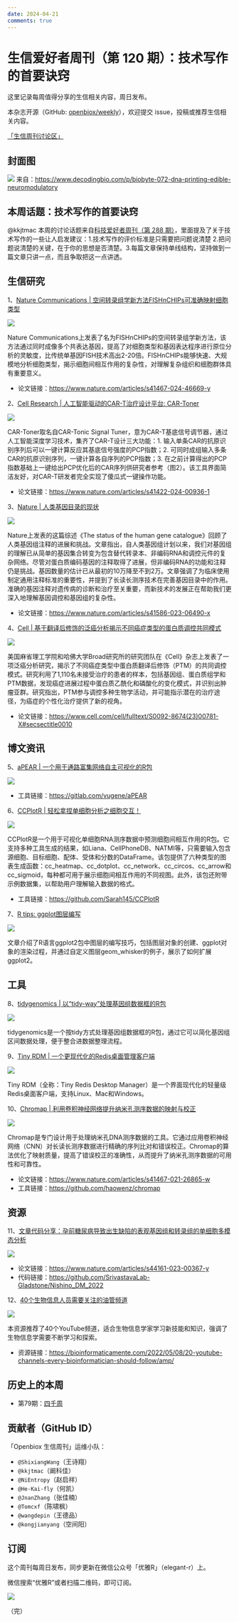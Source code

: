 ```yaml
---
date: 2024-04-21
comments: true
---
```

# 生信爱好者周刊（第 120 期）：技术写作的首要诀窍

这里记录每周值得分享的生信相关内容，周日发布。

本杂志开源（GitHub: [openbiox/weekly](https://github.com/openbiox/weekly "openbiox/weekly")），欢迎提交 issue，投稿或推荐生信相关内容。

[「生信周刊讨论区」](https://github.com/openbiox/weekly/discussions "「生信周刊讨论区」")

## 封面图

![](https://files.mdnice.com/user/33257/1339fb8c-73c2-42ea-a56d-9f78fa1dab4e.png)
来自：https://www.decodingbio.com/p/biobyte-072-dna-printing-edible-neuromodulatory

## 本周话题：技术写作的首要诀窍
@kkjtmac 本周的讨论话题来自[科技爱好者周刊（第 288 期）](https://www.ruanyifeng.com/blog/2024/01/weekly-issue-288.html "科技爱好者周刊（第 288 期）")，里面提及了关于技术写作的一些让人启发建议：1.技术写作的评价标准是只需要把问题说清楚 2.把问题说清楚的关键，在于你的思想是否清楚。3.每篇文章保持单线结构，坚持做到一篇文章只讲一点，而且争取把这一点讲透。

## 生信研究
1、[Nature Communications | 空间转录组学新方法FISHnCHIPs可准确映射细胞类型](https://mp.weixin.qq.com/s/L5thUbp4JqeIfWlRsCn6ww)

![](https://files.mdnice.com/user/33257/be313221-ad90-4228-9902-86234c8e71a1.png)

Nature Communications上发表了名为FISHnCHIPs的空间转录组学新方法，该方法通过同时成像多个共表达基因，提高了对细胞类型和基因表达程序进行原位分析的灵敏度，比传统单基因FISH技术高出2-20倍。FISHnCHIPs能够快速、大规模地分析细胞类型，揭示细胞间相互作用的复杂性，对理解复杂组织和细胞群体具有重要意义。

- 论文链接：https://www.nature.com/articles/s41467-024-46669-y

2、[Cell Research | 人工智能驱动的CAR-T治疗设计平台: CAR-Toner](https://mp.weixin.qq.com/s/_BQVY9ld-R9JE7WIJfqzxg)

![](https://files.mdnice.com/user/33257/fbe0f7ba-1cf2-4e20-85d5-85996da6ffa8.png)

CAR-Toner取名自CAR-Tonic Signal Tuner，意为CAR-T基底信号调节器，通过人工智能深度学习技术，集齐了CAR-T设计三大功能：1. 输入单条CAR的抗原识别序列后可以一键计算反应其基底信号强度的PCP指数；2. 可同时成组输入多条CAR的抗原识别序列，一键计算各自序列的PCP指数；3. 在之前计算得出的PCP指数基础上一键给出PCP优化后的CAR序列供研究者参考（图2）。该工具界面简洁友好，对CAR-T研发者完全实现了傻瓜式一键操作功能。

- 论文链接：https://www.nature.com/articles/s41422-024-00936-1

3、[Nature | 人类基因目录的现状](https://mp.weixin.qq.com/s/ek4FM1j6nzXK8bmk7E8F-Q)

![](https://files.mdnice.com/user/33257/d8359e34-aac3-4374-b2c9-a53a77b826a1.png)

Nature上发表的这篇综述《The status of the human gene catalogue》回顾了人类基因组注释的进展和挑战。文章指出，自人类基因组计划以来，我们对基因组的理解已从简单的基因集合转变为包含替代转录本、非编码RNA和调控元件的复杂网络。尽管对蛋白质编码基因的注释取得了进展，但非编码RNA的功能和注释仍是挑战。基因数量的估计已从最初的10万降至不到2万。文章强调了为临床使用制定通用注释标准的重要性，并提到了长读长测序技术在完善基因目录中的作用。准确的基因注释对遗传病的诊断和治疗至关重要，而新技术的发展正在帮助我们更深入地理解基因调控和基因组的复杂性。

- 论文链接：https://www.nature.com/articles/s41586-023-06490-x

4、[Cell | 基于翻译后修饰的泛癌分析揭示不同癌症类型的蛋白质调控共同模式](https://mp.weixin.qq.com/s/kbbNmv0n7fhCwNxq5m46jw)

![](https://files.mdnice.com/user/33257/ed73b01e-cf82-465b-be72-2af7b6aa0b98.jpg)

美国麻省理工学院和哈佛大学Broad研究所的研究团队在《Cell》杂志上发表了一项泛癌分析研究，揭示了不同癌症类型中蛋白质翻译后修饰（PTM）的共同调控模式。研究利用了1,110名未接受治疗的患者的样本，包括基因组、蛋白质组学和PTM数据，发现癌症进展过程中蛋白质乙酰化和磷酸化的变化模式，并识别出肿瘤亚群。研究指出，PTM参与调控多种生物学活动，并可能指示潜在的治疗途径，为癌症的个性化治疗提供了新的视角。

- 论文链接：https://www.cell.com/cell/fulltext/S0092-8674(23)00781-X#secsectitle0010

## 博文资讯
5、[aPEAR | 一个用于通路富集网络自主可视化的R包](https://mp.weixin.qq.com/s/VAK28b0VYyu4xUFzcA0JxQ)

![](https://files.mdnice.com/user/33257/7cfa9147-2a8c-4bf6-87ae-68c4fd7e43d8.png)
 - 工具链接：https://gitlab.com/vugene/aPEAR

6、[CCPlotR | 轻松拿捏单细胞分析之细胞交互！](https://mp.weixin.qq.com/s/K2RGgKVwgzULVNPoKG7mBQ)

![](https://files.mdnice.com/user/33257/82ecd87f-b02a-4c42-8517-c3da4ddb60c6.png)

CCPlotR是一个用于可视化单细胞RNA测序数据中预测细胞间相互作用的R包。它支持多种工具生成的结果，如Liana、CellPhoneDB、NATMI等，只需要输入包含源细胞、目标细胞、配体、受体和分数的DataFrame。该包提供了六种类型的图表生成函数：cc_heatmap、cc_dotplot、cc_network、cc_circos、cc_arrow和cc_sigmoid，每种都可用于展示细胞间相互作用的不同视图。此外，该包还附带示例数据集，以帮助用户理解输入数据的格式。

- 工具链接：https://github.com/Sarah145/CCPlotR

7、[R tips: ggplot图层编写](https://mp.weixin.qq.com/s/Ny-Z0pFNaXbaKtnFAQZ-ew)

![](https://files.mdnice.com/user/33257/80b513ca-f482-43ba-a353-4fb5c7db80af.png)

文章介绍了R语言ggplot2包中图层的编写技巧，包括图层对象的创建、ggplot对象的渲染过程，并通过自定义图层geom_whisker的例子，展示了如何扩展ggplot2。
## 工具
8、[tidygenomics | 以“tidy-way”处理基因组数据框的R包](https://github.com/const-ae/tidygenomics "tidygenomics | 以“tidy-way”处理基因组数据框的R包")

![](https://files.mdnice.com/user/33257/84d359f2-f9e8-40c2-84b7-f15393fad3f2.png)

tidygenomics是一个按tidy方式处理基因组数据框的R包，通过它可以简化基因组区间数据处理，便于整合进数据整理流程。

9、[Tiny RDM | 一个更现代化的Redis桌面管理客户端](https://redis.tinycraft.cc/zh/ "Tiny RDM | 一个更现代化的Redis桌面管理客户端")

![](https://files.mdnice.com/user/33257/405eac82-3e6b-4b8a-8079-72d4e36a6a29.png)

Tiny RDM（全称：Tiny Redis Desktop Manager）是一个界面现代化的轻量级Redis桌面客户端，支持Linux、Mac和Windows。

10、[Chromap | 利用卷积神经网络提升纳米孔测序数据的映射与校正](https://github.com/haowenz/chromap "Chromap | 利用卷积神经网络提升纳米孔测序数据的映射与校正")

![](https://files.mdnice.com/user/33257/f4b804f5-12e0-49eb-b76f-7287abe58615.png)

Chromap是专门设计用于处理纳米孔DNA测序数据的工具。它通过应用卷积神经网络（CNN）对长读长测序数据进行精确的序列比对和错误校正。Chromap的算法优化了映射质量，提高了错误校正的准确性，从而提升了纳米孔测序数据的可用性和可靠性。

- 论文链接：https://www.nature.com/articles/s41467-021-26865-w
- 工具链接：https://github.com/haowenz/chromap

## 资源
11、[文章代码分享：孕前糖尿病导致出生缺陷的表观基因组和转录组的单细胞多模态分析](https://github.com/SrivastavaLab-Gladstone/Nishino_DM_2022 "文章代码分享：孕前糖尿病导致出生缺陷的表观基因组和转录组的单细胞多模态分析")

![](https://files.mdnice.com/user/33257/8101049e-cc04-438c-b767-c679d42f402f.png)

- 论文链接：https://www.nature.com/articles/s44161-023-00367-y
- 代码链接：https://github.com/SrivastavaLab-Gladstone/Nishino_DM_2022

12、[40个生物信息人员需要关注的油管频道](https://bioinformaticamente.com/2022/05/08/20-youtube-channels-every-bioinformatician-should-follow/amp/ "40个生物信息人员需要关注的油管频道")

![](https://files.mdnice.com/user/33257/b3110948-df30-4b19-876b-b72d06e8da96.png)

本资源推荐了40个YouTube频道，适合生物信息学家学习新技能和知识，强调了生物信息学需要不断学习和探索。

- 资源链接：https://bioinformaticamente.com/2022/05/08/20-youtube-channels-every-bioinformatician-should-follow/amp/

## 历史上的本周

- 第79期：[四千周](https://mp.weixin.qq.com/s/xI5Ic2xc22iJquV5M8Tepw)

## 贡献者（GitHub ID）

「Openbiox 生信周刊」运维小队：

- `@ShixiangWang`（王诗翔）
- `@kkjtmac`（阚科佳）
- `@NiEntropy`（赵启祥）
- `@He-Kai-fly`（何凯）
- `@JnanZhang`（张佳楠）
- `@Tomcxf`（陈啸枫）
- `@wangdepin`（王德品）
- `@kongjianyang`（空间阳）

## 订阅

这个周刊每周日发布，同步更新在微信公众号「优雅R」（elegant-r）上。

微信搜索“优雅R”或者扫描二维码，即可订阅。

![](https://cdn.nlark.com/yuque/0/2022/png/471931/1648306398708-897e7ad4-6008-40f8-9200-ddee834b09a7.png)

（完）